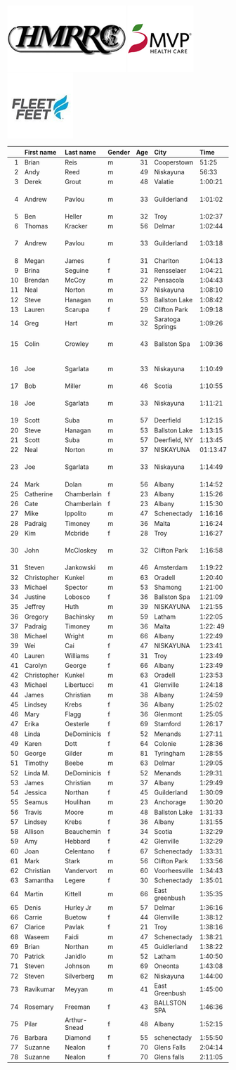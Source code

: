![image](hmrrc_65h.jpg) ![image](MVP-1.jpg)  ![image](FF_Logo_Stacked_7-150x118.jpg)  

|    | First name   | Last name    | Gender   |   Age | City             | Time     | Company                  | Team               |   age_grade |
|---:|:-------------|:-------------|:---------|------:|:-----------------|:---------|:-------------------------|:-------------------|------------:|
|  1 | Brian        | Reis         | m        |    31 | Cooperstown      | 51:25    |                          |                    |       78.96 |
|  2 | Andy         | Reed         | m        |    49 | Niskayuna        | 56:33    |                          |                    |       79.93 |
|  3 | Derek        | Grout        | m        |    48 | Valatie          | 1:00:21  |                          |                    |       74.27 |
|  4 | Andrew       | Pavlou       | m        |    33 | Guilderland      | 1:01:02  | Naval Nuclear Laboratory | Adirondack Runners |       66.66 |
|  5 | Ben          | Heller       | m        |    32 | Troy             | 1:02:37  |                          | AREEP              |       64.88 |
|  6 | Thomas       | Kracker      | m        |    56 | Delmar           | 1:02:44  |                          |                    |       76.63 |
|  7 | Andrew       | Pavlou       | m        |    33 | Guilderland      | 1:03:18  | Naval Nuclear Laboratory |                    |       64.27 |
|  8 | Megan        | James        | f        |    31 | Charlton         | 1:04:13  |                          |                    |       71.13 |
|  9 | Brina        | Seguine      | f        |    31 | Rensselaer       | 1:04:21  |                          | AREEP              |       70.99 |
| 10 | Brendan      | McCoy        | m        |    22 | Pensacola        | 1:04:43  |                          |                    |       62.73 |
| 11 | Neal         | Norton       | m        |    37 | Niskayuna        | 1:08:10  |                          |                    |       60.48 |
| 12 | Steve        | Hanagan      | m        |    53 | Ballston Lake    | 1:08:42  |                          |                    |       68.12 |
| 13 | Lauren       | Scarupa      | f        |    29 | Clifton Park     | 1:09:18  |                          | Fleet Feet         |       65.79 |
| 14 | Greg         | Hart         | m        |    32 | Saratoga Springs | 1:09:26  |                          | Fleet Feet         |       58.51 |
| 15 | Colin        | Crowley      | m        |    43 | Ballston Spa     | 1:09:36  | Naval Nuclear Laboratory | Fleet Feet         |       61.79 |
| 16 | Joe          | Sgarlata     | m        |    33 | Niskayuna        | 1:10:49  | Naval Nuclear Laboratory |                    |       57.45 |
| 17 | Bob          | Miller       | m        |    46 | Scotia           | 1:10:55  |                          |                    |       62.15 |
| 18 | Joe          | Sgarlata     | m        |    33 | Niskayuna        | 1:11:21  | Naval Nuclear Laboratory |                    |       57.02 |
| 19 | Scott        | Suba         | m        |    57 | Deerfield        | 1:12:15  |                          |                    |       67.14 |
| 20 | Steve        | Hanagan      | m        |    53 | Ballston Lake    | 1:13:15  |                          |                    |       63.89 |
| 21 | Scott        | Suba         | m        |    57 | Deerfield, NY    | 1:13:45  |                          |                    |       65.77 |
| 22 | Neal         | Norton       | m        |    37 | NISKAYUNA        | 01:13:47 |                          |                    |       55.87 |
| 23 | Joe          | Sgarlata     | m        |    33 | Niskayuna        | 1:14:49  | Naval Nuclear Laboratory |                    |       54.38 |
| 24 | Mark         | Dolan        | m        |    56 | Albany           | 1:14:52  |                          |                    |       64.21 |
| 25 | Catherine    | Chamberlain  | f        |    23 | Albany           | 1:15:26  |                          |                    |       60.43 |
| 26 | Cate         | Chamberlain  | f        |    23 | Albany           | 1:15:30  |                          |                    |       60.37 |
| 27 | Mike         | Ippolito     | m        |    47 | Schenectady      | 1:16:16  |                          |                    |       58.28 |
| 28 | Padraig      | Timoney      | m        |    36 | Malta            | 1:16:24  |                          | Fleet Feet         |       53.72 |
| 29 | Kim          | Mcbride      | f        |    28 | Troy             | 1:16:27  |                          |                    |       59.62 |
| 30 | John         | McCloskey    | m        |    32 | Clifton Park     | 1:16:58  | Naval Nuclear Laboratory |                    |       52.78 |
| 31 | Steven       | Jankowski    | m        |    46 | Amsterdam        | 1:19:22  |                          |                    |       55.53 |
| 32 | Christopher  | Kunkel       | m        |    63 | Oradell          | 1:20:40  |                          |                    |       63.62 |
| 33 | Michael      | Spector      | m        |    53 | Shamong          | 1:21:00  |                          |                    |       57.78 |
| 34 | Justine      | Lobosco      | f        |    36 | Ballston Spa     | 1:21:09  |                          |                    |       57.04 |
| 35 | Jeffrey      | Huth         | m        |    39 | NISKAYUNA        | 1:21:55  |                          |                    |       50.91 |
| 36 | Gregory      | Bachinsky    | m        |    59 | Latham           | 1:22:05  |                          |                    |       60.2  |
| 37 | Padraig      | Timoney      | m        |    36 | Malta            | 1:22: 49 |                          | Fleet Feet         |       49.56 |
| 38 | Michael      | Wright       | m        |    66 | Albany           | 1:22:49  |                          |                    |       63.83 |
| 39 | Wei          | Cai          | f        |    47 | NISKAYUNA        | 1:23:41  |                          |                    |       59.69 |
| 40 | Lauren       | Williams     | f        |    31 | Troy             | 1:23:49  |                          |                    |       54.5  |
| 41 | Carolyn      | George       | f        |    66 | Albany           | 1:23:49  |                          |                    |       75.56 |
| 42 | Christopher  | Kunkel       | m        |    63 | Oradell          | 1:23:53  |                          |                    |       61.18 |
| 43 | Michael      | Libertucci   | m        |    41 | Glenville        | 1:24:18  |                          |                    |       50.2  |
| 44 | James        | Christian    | m        |    38 | Albany           | 1:24:59  |                          |                    |       48.77 |
| 45 | Lindsey      | Krebs        | f        |    36 | Albany           | 1:25:02  |                          |                    |       54.44 |
| 46 | Mary         | Flagg        | f        |    36 | Glenmont         | 1:25:05  |                          |                    |       54.41 |
| 47 | Erika        | Oesterle     | f        |    69 | Stamford         | 1:26:17  |                          |                    |       76.65 |
| 48 | Linda        | DeDominicis  | f        |    52 | Menands          | 1:27:11  |                          |                    |       60.62 |
| 49 | Karen        | Dott         | f        |    64 | Colonie          | 1:28:36  |                          |                    |       69.51 |
| 50 | George       | Gilder       | m        |    81 | Tyringham        | 1:28:55  |                          | AREEP              |       74.56 |
| 51 | Timothy      | Beebe        | m        |    63 | Delmar           | 1:29:05  |                          |                    |       57.61 |
| 52 | Linda M.     | DeDominicis  | f        |    52 | Menands          | 1:29:31  |                          |                    |       59.04 |
| 53 | James        | Christian    | m        |    37 | Albany           | 1:29:49  |                          |                    |       45.9  |
| 54 | Jessica      | Northan      | f        |    45 | Guilderland      | 1:30:09  |                          |                    |       54.37 |
| 55 | Seamus       | Houlihan     | m        |    23 | Anchorage        | 1:30:20  |                          |                    |       44.94 |
| 56 | Travis       | Moore        | m        |    48 | Ballston Lake    | 1:31:33  |                          |                    |       48.96 |
| 57 | Lindsey      | Krebs        | f        |    36 | Albany           | 1:31:55  |                          |                    |       50.36 |
| 58 | Allison      | Beauchemin   | f        |    34 | Scotia           | 1:32:29  |                          |                    |       49.72 |
| 59 | Amy          | Hebbard      | f        |    42 | Glenville        | 1:32:29  |                          |                    |       51.73 |
| 60 | Joan         | Celentano    | f        |    67 | Schenectady      | 1:33:31  |                          |                    |       68.69 |
| 61 | Mark         | Stark        | m        |    56 | Clifton Park     | 1:33:56  |                          |                    |       51.17 |
| 62 | Christian    | Vandervort   | m        |    60 | Voorheesville    | 1:34:43  |                          |                    |       52.66 |
| 63 | Samantha     | Legere       | f        |    30 | Schenectady      | 1:35:01  |                          |                    |       48.02 |
| 64 | Martin       | Kittell      | m        |    66 | East greenbush   | 1:35:35  |                          |                    |       55.3  |
| 65 | Denis        | Hurley Jr    | m        |    57 | Delmar           | 1:36:16  |                          |                    |       50.39 |
| 66 | Carrie       | Buetow       | f        |    44 | Glenville        | 1:38:12  |                          |                    |       49.48 |
| 67 | Clarice      | Pavlak       | f        |    21 | Troy             | 1:38:16  |                          |                    |       46.39 |
| 68 | Waseem       | Faidi        | m        |    47 | Schenectady      | 1:38:21  |                          |                    |       45.19 |
| 69 | Brian        | Northan      | m        |    45 | Guidlerland      | 1:38:22  |                          |                    |       44.44 |
| 70 | Patrick      | Janidlo      | m        |    52 | Latham           | 1:40:50  |                          |                    |       46    |
| 71 | Steven       | Johnson      | m        |    69 | Oneonta          | 1:43:08  |                          |                    |       52.83 |
| 72 | Steven       | Silverberg   | m        |    62 | Niskayuna        | 1:44:00  |                          |                    |       48.88 |
| 73 | Ravikumar    | Meyyan       | m        |    41 | East Greenbush   | 1:45:00  |                          |                    |       40.3  |
| 74 | Rosemary     | Freeman      | f        |    43 | BALLSTON SPA     | 1:46:36  |                          |                    |       45.22 |
| 75 | Pilar        | Arthur-Snead | f        |    48 | Albany           | 1:52:15  |                          |                    |       44.97 |
| 76 | Barbara      | Diamond      | f        |    55 | schenectady      | 1:55:50  |                          |                    |       47.3  |
| 77 | Suzanne      | Nealon       | f        |    70 | Glens Falls      | 2:04:14  |                          |                    |       54.03 |
| 78 | Suzanne      | Nealon       | f        |    70 | Glens falls      | 2:11:05  |                          |                    |       51.21 |